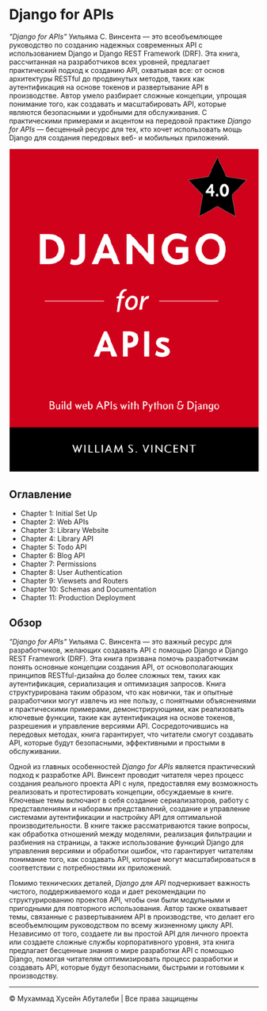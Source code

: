<!-- ©©©©©©©©©©©©©©©©©©©©©©©© All Rights Are Reserved By Muhammad Husain Abootalebi ©©©©©©©©©©©©©©©©©©©©©©©©©©©©©©©©©© -->

# Django for APIs

*"Django for APIs"* Уильяма С. Винсента — это всеобъемлющее руководство по созданию надежных современных API с использованием Django и Django REST Framework (DRF). Эта книга, рассчитанная на разработчиков всех уровней, предлагает практический подход к созданию API, охватывая все: от основ архитектуры RESTful до продвинутых методов, таких как аутентификация на основе токенов и развертывание API в производстве. Автор умело разбирает сложные концепции, упрощая понимание того, как создавать и масштабировать API, которые являются безопасными и удобными для обслуживания. С практическими примерами и акцентом на передовой практике *Django for APIs* — бесценный ресурс для тех, кто хочет использовать мощь Django для создания передовых веб- и мобильных приложений.

![Django For Beginners](../../assets/Books/Book%20Covers/0%20-%203%20-%20Django%20for%20APIs.webp)

## Оглавление

- Chapter 1: Initial Set Up
- Chapter 2: Web APIs
- Chapter 3: Library Website
- Chapter 4: Library API
- Chapter 5: Todo API
- Chapter 6: Blog API
- Chapter 7: Permissions
- Chapter 8: User Authentication
- Chapter 9: Viewsets and Routers
- Chapter 10: Schemas and Documentation
- Chapter 11: Production Deployment

## Обзор

*"Django for APIs"* Уильяма С. Винсента — это важный ресурс для разработчиков, желающих создавать API с помощью Django и Django REST Framework (DRF). Эта книга призвана помочь разработчикам понять основные концепции создания API, от основополагающих принципов RESTful-дизайна до более сложных тем, таких как аутентификация, сериализация и оптимизация запросов. Книга структурирована таким образом, что как новички, так и опытные разработчики могут извлечь из нее пользу, с понятными объяснениями и практическими примерами, демонстрирующими, как реализовать ключевые функции, такие как аутентификация на основе токенов, разрешения и управление версиями API. Сосредоточившись на передовых методах, книга гарантирует, что читатели смогут создавать API, которые будут безопасными, эффективными и простыми в обслуживании.

Одной из главных особенностей *Django for APIs* является практический подход к разработке API. Винсент проводит читателя через процесс создания реального проекта API с нуля, предоставляя ему возможность реализовать и протестировать концепции, обсуждаемые в книге. Ключевые темы включают в себя создание сериализаторов, работу с представлениями и наборами представлений, создание и управление системами аутентификации и настройку API для оптимальной производительности. В книге также рассматриваются такие вопросы, как обработка отношений между моделями, реализация фильтрации и разбиения на страницы, а также использование функций Django для управления версиями и обработки ошибок, что гарантирует читателям понимание того, как создавать API, которые могут масштабироваться в соответствии с потребностями их приложений.

Помимо технических деталей, *Django для API* подчеркивает важность чистого, поддерживаемого кода и дает рекомендации по структурированию проектов API, чтобы они были модульными и пригодными для повторного использования. Автор также охватывает темы, связанные с развертыванием API в производстве, что делает его всеобъемлющим руководством по всему жизненному циклу API. Независимо от того, создаете ли вы простой API для личного проекта или создаете сложные службы корпоративного уровня, эта книга предлагает бесценные знания о мире разработки API с помощью Django, помогая читателям оптимизировать процесс разработки и создавать API, которые будут безопасными, быстрыми и готовыми к производству.

---

© Мухаммад Хусейн Абуталеби | Все права защищены

<!-- ©©©©©©©©©©©©©©©©©©©©©©©© All Rights Are Reserved By Muhammad Husain Abootalebi ©©©©©©©©©©©©©©©©©©©©©©©©©©©©©©©©©© -->
